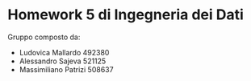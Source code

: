 # Homework 5 di Ingegneria dei Dati

Gruppo composto da:
- Ludovica Mallardo 492380
- Alessandro Sajeva 521125
- Massimiliano Patrizi 508637
